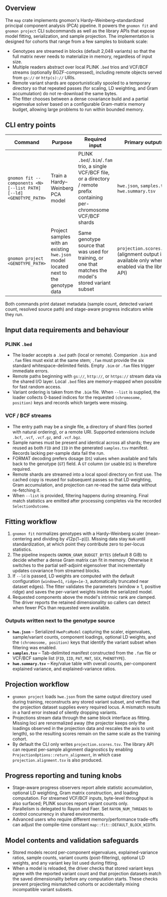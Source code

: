 ## Overview
The `map` crate implements gnomon's Hardy–Weinberg–standardized principal
component analysis (PCA) pipeline.  It powers the `gnomon fit` and
`gnomon project` CLI subcommands as well as the library APIs that expose model
fitting, serialization, and sample projection.  The implementation is designed
for cohorts that range from a few samples to biobank scale:

* Genotypes are streamed in blocks (default 2,048 variants) so that the full
  matrix never needs to materialize in memory, regardless of input size.
* Multiple readers abstract over local PLINK `.bed` trios and VCF/BCF streams
  (optionally BGZF-compressed), including remote objects served from `gs://`
  or `http(s)://` URIs.
* Remote variant shards are opportunistically spooled to a temporary directory
  so that repeated passes (for scaling, LD weighting, and Gram accumulation)
  do not re-download the same bytes.
* The fitter chooses between a dense covariance build and a partial eigenvalue
  solver based on a configurable Gram-matrix memory budget, allowing large
  problems to run within bounded memory.

## CLI entry points
| Command | Purpose | Required input | Primary outputs |
| --- | --- | --- | --- |
| `gnomon fit --components <N> [--list PATH] [--ld] <GENOTYPE_PATH>` | Train a Hardy–Weinberg PCA model | PLINK `.bed`/`.bim`/`.fam` trio, a single VCF/BCF file, or a directory / remote prefix containing per-chromosome VCF/BCF shards | `hwe.json`, `samples.tsv`, `hwe.summary.tsv` |
| `gnomon project <GENOTYPE_PATH>` | Project samples with an existing `hwe.json` model located next to the genotype data | Same genotype source that was used for training, or one that matches the model's stored variant subset | `projection.scores.tsv` (alignment output is available only when enabled via the library API) |

Both commands print dataset metadata (sample count, detected variant count,
resolved source path) and stage-aware progress indicators while they run.

## Input data requirements and behaviour
### PLINK `.bed`
* The loader accepts a `.bed` path (local or remote). Companion `.bim` and
  `.fam` files must exist at the same stem; `.fam` must provide the six standard
  whitespace-delimited fields.  Empty `.bim` or `.fam` files trigger immediate
  errors.
* Remote paths beginning with `gs://`, `http://`, or `https://` stream data via
  the shared I/O layer.  Local `.bed` files are memory-mapped when possible for
  fast random access.
* Variant ordering is taken from the `.bim` file.  When `--list` is supplied,
  the loader collects 0-based indices for the requested `(chromosome, position)`
  keys and records which targets were missing.

### VCF / BCF streams
* The entry path may be a single file, a directory of shard files (sorted with
  natural ordering), or a remote URI.  Supported extensions include `.bcf`,
  `.vcf`, `.vcf.gz`, and `.vcf.bgz`.
* Sample names must be present and identical across all shards; they are reused
  as both `FID` and `IID` in the generated `samples.tsv` manifest.  Records
  lacking per-sample data fail the run.
* FORMAT decoding prefers dosage (`DS`) values when available and falls back to
  the genotype (`GT`) field.  A `GT` column (or usable `DS`) is therefore
  required.
* Remote shards are streamed into a local spool directory on first use.  The
  cached copy is reused for subsequent passes so that LD weighting, Gram
  accumulation, and projection can re-read the same data without re-fetching it.
* When `--list` is provided, filtering happens during streaming.  Final match
  statistics are emitted after processing completes via the recorded
  `SelectionOutcome`.

## Fitting workflow
1. `gnomon fit` normalizes genotypes with a Hardy–Weinberg scaler (mean-centering
   and dividing by √(2p(1−p))).  Missing data stay `NaN` until standardization,
   at which point they contribute zero to per-locus statistics.
2. The pipeline inspects `GNOMON_GRAM_BUDGET_BYTES` (default 8 GiB) to decide
   whether a dense Gram matrix can fit in memory.  Otherwise it switches to the
   partial self-adjoint eigensolver that incrementally updates covariance from
   streamed blocks.
3. If `--ld` is passed, LD weights are computed with the default configuration
   (`window=51`, `ridge=1e-3`, automatically truncated near dataset edges).  The
   fitter validates the parameters (window ≥ 1, positive ridge) and saves the
   per-variant weights inside the serialized model.
4. Requested components above the model's intrinsic rank are clamped.  The
   driver reports the retained dimensionality so callers can detect when fewer
   PCs than requested were available.

### Outputs written next to the genotype source
* **`hwe.json`** – Serialized `HwePcaModel` capturing the scaler, eigenvalues,
  sample/variant counts, component loadings, optional LD weights, and the
  `(chromosome, position)` keys that identify the variant subset when filtering
  was enabled.
* **`samples.tsv`** – Tab-delimited manifest constructed from the `.fam` file or
  VCF/BCF sample list (`FID`, `IID`, `PAT`, `MAT`, `SEX`, `PHENOTYPE`).
* **`hwe.summary.tsv`** – Key/value table with overall counts, per-component
  explained variance, and explained-variance ratios.

## Projection workflow
* `gnomon project` loads `hwe.json` from the same output directory used during
  training, reconstructs any stored variant subset, and verifies that the
  projection dataset supplies every required locus.  A mismatch results in a
  hard error instead of silently dropping variants.
* Projections stream data through the same block interface as fitting.  Missing
  loci are renormalized away (the projector keeps only the loadings observed in
  the projection data and rescales the axis to unit length), so the resulting
  scores remain on the same scale as the training cohort.
* By default the CLI only writes `projection.scores.tsv`.  The library API can
  request per-sample alignment diagnostics by enabling
  `ProjectionOptions::return_alignment`, in which case `projection.alignment.tsv`
  is also produced.

## Progress reporting and tuning knobs
* Stage-aware progress observers report allele statistic accumulation, optional
  LD weighting, Gram matrix construction, and loading computation.  For streamed
  VCF/BCF inputs, byte-level throughput is also surfaced; PLINK sources report
  variant counts only.
* Parallelism is delegated to Rayon and Faer.  Set `RAYON_NUM_THREADS` to
  control concurrency in shared environments.
* Advanced users who require different memory/performance trade-offs can adjust
  the compile-time constant `map::fit::DEFAULT_BLOCK_WIDTH`.

## Model contents and validation safeguards
* Stored models record per-component eigenvalues, explained-variance ratios,
  sample counts, variant counts (post-filtering), optional LD weights, and any
  variant key list used during fitting.
* When a model is reloaded, the driver checks that stored variant keys agree
  with the reported variant count and that projection datasets match the saved
  dimensionality before any computation starts.  These checks prevent projecting
  mismatched cohorts or accidentally mixing incompatible variant subsets.
